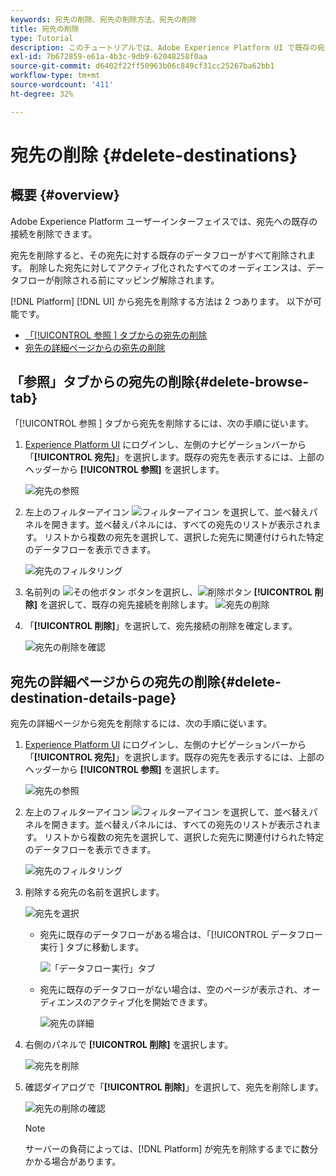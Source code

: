 ```yaml
---
keywords: 宛先の削除、宛先の削除方法、宛先の削除
title: 宛先の削除
type: Tutorial
description: このチュートリアルでは、Adobe Experience Platform UI で既存の宛先を削除する手順を示します
exl-id: 7b672859-e61a-4b3c-9db9-62048258f0aa
source-git-commit: d6402f22ff50963b06c849cf31cc25267ba62bb1
workflow-type: tm+mt
source-wordcount: '411'
ht-degree: 32%

---
```


# 宛先の削除 {#delete-destinations}

## 概要 {#overview}

Adobe Experience Platform ユーザーインターフェイスでは、宛先への既存の接続を削除できます。

宛先を削除すると、その宛先に対する既存のデータフローがすべて削除されます。 削除した宛先に対してアクティブ化されたすべてのオーディエンスは、データフローが削除される前にマッピング解除されます。

[!DNL Platform] [!DNL UI] から宛先を削除する方法は 2 つあります。 以下が可能です。

* [「[!UICONTROL  参照 ] タブからの宛先の削除](#delete-browse-tab)
* [宛先の詳細ページからの宛先の削除](#delete-destination-details-page)

## 「参照」タブからの宛先の削除{#delete-browse-tab}

「[!UICONTROL  参照 ] タブから宛先を削除するには、次の手順に従います。

1. [Experience Platform UI](https://platform.adobe.com/) にログインし、左側のナビゲーションバーから「**[!UICONTROL 宛先]**」を選択します。既存の宛先を表示するには、上部のヘッダーから **[!UICONTROL 参照]** を選択します。

   ![ 宛先の参照 ](../assets/ui/delete-destinations/browse-destinations.png)

2. 左上のフィルターアイコン ![フィルターアイコン](../assets/ui/delete-destinations/filter.png) を選択して、並べ替えパネルを開きます。並べ替えパネルには、すべての宛先のリストが表示されます。 リストから複数の宛先を選択して、選択した宛先に関連付けられた特定のデータフローを表示できます。

   ![ 宛先のフィルタリング ](../assets/ui/delete-destinations/filter-destinations.png)

3. 名前列の ![ その他ボタン ](../assets/ui/delete-destinations/more-icon.png) ボタンを選択し、![ 削除ボタン ](../assets/ui/delete-destinations/delete-icon.png) **[!UICONTROL 削除]** を選択して、既存の宛先接続を削除します。
   ![ 宛先の削除 ](../assets/ui/delete-destinations/delete-destinations.png)

4. 「**[!UICONTROL 削除]**」を選択して、宛先接続の削除を確定します。

   ![ 宛先の削除を確認 ](../assets/ui/delete-destinations/delete-destinations-confirm.png)

## 宛先の詳細ページからの宛先の削除{#delete-destination-details-page}

宛先の詳細ページから宛先を削除するには、次の手順に従います。

1. [Experience Platform UI](https://platform.adobe.com/) にログインし、左側のナビゲーションバーから「**[!UICONTROL 宛先]**」を選択します。既存の宛先を表示するには、上部のヘッダーから **[!UICONTROL 参照]** を選択します。

   ![ 宛先の参照 ](../assets/ui/delete-destinations/browse-destinations.png)

2. 左上のフィルターアイコン ![フィルターアイコン](../assets/ui/delete-destinations/filter.png) を選択して、並べ替えパネルを開きます。並べ替えパネルには、すべての宛先のリストが表示されます。 リストから複数の宛先を選択して、選択した宛先に関連付けられた特定のデータフローを表示できます。

   ![ 宛先のフィルタリング ](../assets/ui/delete-destinations/filter-destinations.png)

3. 削除する宛先の名前を選択します。

   ![宛先を選択](../assets/ui/delete-destinations/delete-destination-select.png)

   * 宛先に既存のデータフローがある場合は、「[!UICONTROL  データフロー実行 ] タブに移動します。

     ![ 「データフロー実行」タブ ](../assets/ui/delete-destinations/destination-details-dataflows.png)

   * 宛先に既存のデータフローがない場合は、空のページが表示され、オーディエンスのアクティブ化を開始できます。

     ![ 宛先の詳細 ](../assets/ui/delete-destinations/destination-details-empty.png)

4. 右側のパネルで **[!UICONTROL 削除]** を選択します。

   ![ 宛先を削除 ](../assets/ui/delete-destinations/delete-destinations-button.png)

5. 確認ダイアログで「**[!UICONTROL 削除]**」を選択して、宛先を削除します。

   ![ 宛先の削除の確認 ](..//assets/ui/delete-destinations/delete-destinations-delete.png)

   >[!NOTE]
   >
   >サーバーの負荷によっては、[!DNL Platform] が宛先を削除するまでに数分かかる場合があります。

